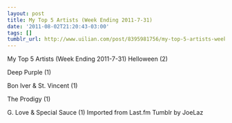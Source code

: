 ```yaml
---
layout: post
title: My Top 5 Artists (Week Ending 2011-7-31)
date: '2011-08-02T21:20:43-03:00'
tags: []
tumblr_url: http://www.uilian.com/post/8395981756/my-top-5-artists-week-ending-2011-7-31
---
```

My Top 5 Artists (Week Ending 2011-7-31)
Helloween (2) 

Deep Purple (1) 

Bon Iver & St. Vincent (1) 

The Prodigy (1) 

G. Love & Special Sauce (1) 
Imported from Last.fm Tumblr by JoeLaz
